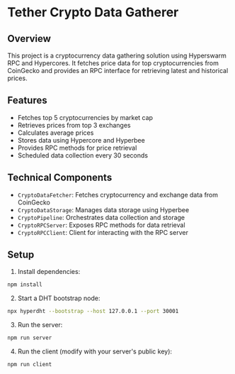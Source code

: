 # Tether Crypto Data Gatherer

## Overview
This project is a cryptocurrency data gathering solution using Hyperswarm RPC and Hypercores. It fetches price data for top cryptocurrencies from CoinGecko and provides an RPC interface for retrieving latest and historical prices.

## Features
- Fetches top 5 cryptocurrencies by market cap
- Retrieves prices from top 3 exchanges
- Calculates average prices
- Stores data using Hypercore and Hyperbee
- Provides RPC methods for price retrieval
- Scheduled data collection every 30 seconds

## Technical Components
- `CryptoDataFetcher`: Fetches cryptocurrency and exchange data from CoinGecko
- `CryptoDataStorage`: Manages data storage using Hyperbee
- `CryptoPipeline`: Orchestrates data collection and storage
- `CryptoRPCServer`: Exposes RPC methods for data retrieval
- `CryptoRPCClient`: Client for interacting with the RPC server

## Setup
1. Install dependencies:
```bash
npm install
```

2. Start a DHT bootstrap node:
```bash
npx hyperdht --bootstrap --host 127.0.0.1 --port 30001
```

3. Run the server:
```bash
npm run server
```

4. Run the client (modify with your server's public key):
```bash
npm run client
```
